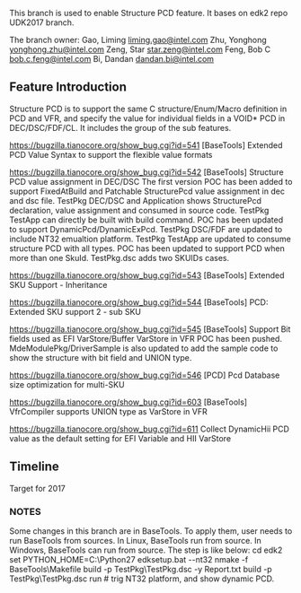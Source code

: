 This branch is used to enable Structure PCD feature. It bases on edk2 repo UDK2017 branch.

The branch owner:
Gao, Liming <liming.gao@intel.com>
Zhu, Yonghong <yonghong.zhu@intel.com>
Zeng, Star <star.zeng@intel.com>
Feng, Bob C <bob.c.feng@intel.com>
Bi, Dandan <dandan.bi@intel.com>

## Feature Introduction
Structure PCD is to support the same C structure/Enum/Macro definition in PCD and VFR, and specify the value for individual 
fields in a VOID* PCD in DEC/DSC/FDF/CL. It includes the group of the sub features. 

https://bugzilla.tianocore.org/show_bug.cgi?id=541 [BaseTools] Extended PCD Value Syntax to support the flexible value formats

https://bugzilla.tianocore.org/show_bug.cgi?id=542 [BaseTools] Structure PCD value assignment in DEC/DSC
  The first version POC has been added to support FixedAtBuild and Patchable StructurePcd value assignment in dec and dsc file.
  TestPkg DEC/DSC and Application shows StructurePcd declaration, value assignment and consumed in source code.
  TestPkg TestApp can directly be built with build command.
  POC has been updated to support DynamicPcd/DynamicExPcd. 
  TestPkg DSC/FDF are updated to include NT32 emualtion platform. 
  TestPkg TestApp are updated to consume structure PCD with all types.
  POC has been updated to support PCD when more than one SkuId. 
  TestPkg.dsc adds two SKUIDs cases. 

https://bugzilla.tianocore.org/show_bug.cgi?id=543 [BaseTools] Extended SKU Support - Inheritance

https://bugzilla.tianocore.org/show_bug.cgi?id=544 [BaseTools] PCD: Extended SKU support 2 - sub SKU

https://bugzilla.tianocore.org/show_bug.cgi?id=545 [BaseTools] Support Bit fields used as EFI VarStore/Buffer VarStore in VFR
  POC has been pushed. MdeModulePkg/DriverSample is also updated to add the sample code to show the structure
  with bit field and UNION type. 

https://bugzilla.tianocore.org/show_bug.cgi?id=546 [PCD] Pcd Database size optimization for multi-SKU

https://bugzilla.tianocore.org/show_bug.cgi?id=603 [BaseTools] VfrCompiler supports UNION type as VarStore in VFR 

https://bugzilla.tianocore.org/show_bug.cgi?id=611 Collect DynamicHii PCD value as the default setting for EFI Variable and HII VarStore

## Timeline
Target for 2017

### NOTES
Some changes in this branch are in BaseTools. To apply them, user needs to run BaseTools from sources. 
In Linux, BaseTools run from source. In Windows, BaseTools can run from source. The step is like below:
  cd edk2
  set PYTHON_HOME=C:\Python27
  edksetup.bat --nt32
  nmake -f BaseTools\Makefile
  build -p TestPkg\TestPkg.dsc -y Report.txt
  build -p TestPkg\TestPkg.dsc run # trig NT32 platform, and show dynamic PCD.
